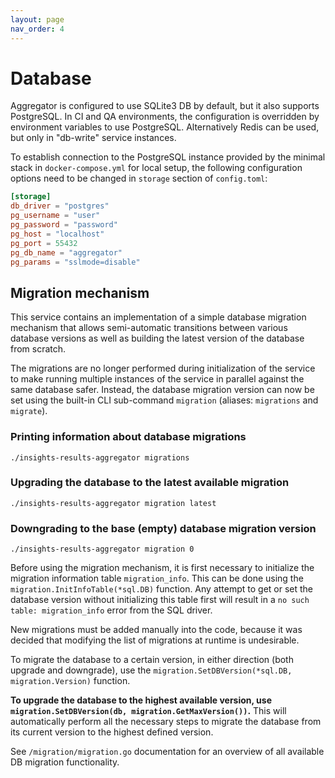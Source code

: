 ```yaml
---
layout: page
nav_order: 4
---
```

# Database

Aggregator is configured to use SQLite3 DB by default, but it also supports PostgreSQL.
In CI and QA environments, the configuration is overridden by environment variables to use
PostgreSQL. Alternatively Redis can be used, but only in "db-write" service instances.

To establish connection to the PostgreSQL instance provided by the minimal stack in
`docker-compose.yml` for local setup, the following configuration options need to be changed in
`storage` section of `config.toml`:

```toml
[storage]
db_driver = "postgres"
pg_username = "user"
pg_password = "password"
pg_host = "localhost"
pg_port = 55432
pg_db_name = "aggregator"
pg_params = "sslmode=disable"
```

## Migration mechanism

This service contains an implementation of a simple database migration mechanism that allows
semi-automatic transitions between various database versions as well as building the latest version
of the database from scratch.

The migrations are no longer performed during initialization of the service to make running multiple
instances of the service in parallel against the same database safer. Instead, the database
migration version can now be set using the built-in CLI sub-command `migration` (aliases:
`migrations` and `migrate`).

### Printing information about database migrations

```shell
./insights-results-aggregator migrations
```

### Upgrading the database to the latest available migration

```shell
./insights-results-aggregator migration latest
```

### Downgrading to the base (empty) database migration version

```shell
./insights-results-aggregator migration 0
```

Before using the migration mechanism, it is first necessary to initialize the migration information
table `migration_info`. This can be done using the `migration.InitInfoTable(*sql.DB)` function. Any
attempt to get or set the database version without initializing this table first will result in a
`no such table: migration_info` error from the SQL driver.

New migrations must be added manually into the code, because it was decided that modifying the list
of migrations at runtime is undesirable.

To migrate the database to a certain version, in either direction (both upgrade and downgrade), use
the `migration.SetDBVersion(*sql.DB, migration.Version)` function.

**To upgrade the database to the highest available version, use
`migration.SetDBVersion(db, migration.GetMaxVersion())`.** This will automatically perform all the
necessary steps to migrate the database from its current version to the highest defined version.

See `/migration/migration.go` documentation for an overview of all available DB migration
functionality.
